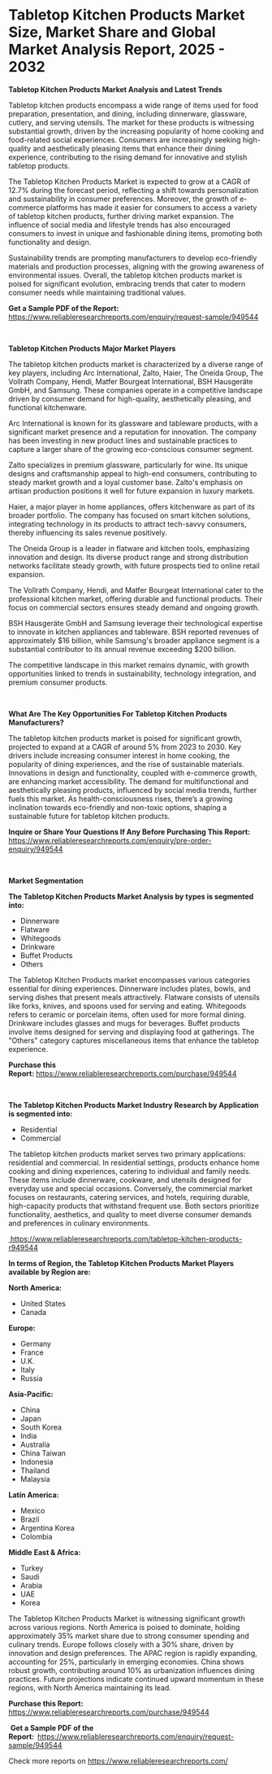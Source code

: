<p><h1>Tabletop Kitchen Products Market Size, Market Share and Global Market Analysis Report, 2025 - 2032</h1></p><p><strong>Tabletop Kitchen Products Market Analysis and Latest Trends</strong></p>
<p><p>Tabletop kitchen products encompass a wide range of items used for food preparation, presentation, and dining, including dinnerware, glassware, cutlery, and serving utensils. The market for these products is witnessing substantial growth, driven by the increasing popularity of home cooking and food-related social experiences. Consumers are increasingly seeking high-quality and aesthetically pleasing items that enhance their dining experience, contributing to the rising demand for innovative and stylish tabletop products.</p><p>The Tabletop Kitchen Products Market is expected to grow at a CAGR of 12.7% during the forecast period, reflecting a shift towards personalization and sustainability in consumer preferences. Moreover, the growth of e-commerce platforms has made it easier for consumers to access a variety of tabletop kitchen products, further driving market expansion. The influence of social media and lifestyle trends has also encouraged consumers to invest in unique and fashionable dining items, promoting both functionality and design.</p><p>Sustainability trends are prompting manufacturers to develop eco-friendly materials and production processes, aligning with the growing awareness of environmental issues. Overall, the tabletop kitchen products market is poised for significant evolution, embracing trends that cater to modern consumer needs while maintaining traditional values.</p></p>
<p><strong>Get a Sample PDF of the Report:&nbsp;</strong> <a href="https://www.reliableresearchreports.com/enquiry/request-sample/949544?utm_campaign=2267&utm_medium=2&utm_source=Github&utm_content=ia&utm_term=04042025&utm_id=tabletop-kitchen-products">https://www.reliableresearchreports.com/enquiry/request-sample/949544</a></p>
<p>&nbsp;</p>
<p><strong>Tabletop Kitchen Products Major Market Players</strong></p>
<p><p>The tabletop kitchen products market is characterized by a diverse range of key players, including Arc International, Zalto, Haier, The Oneida Group, The Vollrath Company, Hendi, Matfer Bourgeat International, BSH Hausgeräte GmbH, and Samsung. These companies operate in a competitive landscape driven by consumer demand for high-quality, aesthetically pleasing, and functional kitchenware.</p><p>Arc International is known for its glassware and tableware products, with a significant market presence and a reputation for innovation. The company has been investing in new product lines and sustainable practices to capture a larger share of the growing eco-conscious consumer segment.</p><p>Zalto specializes in premium glassware, particularly for wine. Its unique designs and craftsmanship appeal to high-end consumers, contributing to steady market growth and a loyal customer base. Zalto's emphasis on artisan production positions it well for future expansion in luxury markets.</p><p>Haier, a major player in home appliances, offers kitchenware as part of its broader portfolio. The company has focused on smart kitchen solutions, integrating technology in its products to attract tech-savvy consumers, thereby influencing its sales revenue positively.</p><p>The Oneida Group is a leader in flatware and kitchen tools, emphasizing innovation and design. Its diverse product range and strong distribution networks facilitate steady growth, with future prospects tied to online retail expansion.</p><p>The Vollrath Company, Hendi, and Matfer Bourgeat International cater to the professional kitchen market, offering durable and functional products. Their focus on commercial sectors ensures steady demand and ongoing growth.</p><p>BSH Hausgeräte GmbH and Samsung leverage their technological expertise to innovate in kitchen appliances and tableware. BSH reported revenues of approximately $16 billion, while Samsung's broader appliance segment is a substantial contributor to its annual revenue exceeding $200 billion.</p><p>The competitive landscape in this market remains dynamic, with growth opportunities linked to trends in sustainability, technology integration, and premium consumer products.</p></p>
<p>&nbsp;</p>
<p><strong>What Are The Key Opportunities For Tabletop Kitchen Products Manufacturers?</strong></p>
<p><p>The tabletop kitchen products market is poised for significant growth, projected to expand at a CAGR of around 5% from 2023 to 2030. Key drivers include increasing consumer interest in home cooking, the popularity of dining experiences, and the rise of sustainable materials. Innovations in design and functionality, coupled with e-commerce growth, are enhancing market accessibility. The demand for multifunctional and aesthetically pleasing products, influenced by social media trends, further fuels this market. As health-consciousness rises, there’s a growing inclination towards eco-friendly and non-toxic options, shaping a sustainable future for tabletop kitchen products.</p></p>
<p><strong>Inquire or Share Your Questions If Any Before Purchasing This Report:</strong> <a href="https://www.reliableresearchreports.com/enquiry/pre-order-enquiry/949544?utm_campaign=2267&utm_medium=2&utm_source=Github&utm_content=ia&utm_term=04042025&utm_id=tabletop-kitchen-products">https://www.reliableresearchreports.com/enquiry/pre-order-enquiry/949544</a></p>
<p>&nbsp;</p>
<p><strong>Market Segmentation</strong></p>
<p><strong>The Tabletop Kitchen Products Market Analysis by types is segmented into:</strong></p>
<p><ul><li>Dinnerware</li><li>Flatware</li><li>Whitegoods</li><li>Drinkware</li><li>Buffet Products</li><li>Others</li></ul></p>
<p><p>The Tabletop Kitchen Products market encompasses various categories essential for dining experiences. Dinnerware includes plates, bowls, and serving dishes that present meals attractively. Flatware consists of utensils like forks, knives, and spoons used for serving and eating. Whitegoods refers to ceramic or porcelain items, often used for more formal dining. Drinkware includes glasses and mugs for beverages. Buffet products involve items designed for serving and displaying food at gatherings. The "Others" category captures miscellaneous items that enhance the tabletop experience.</p></p>
<p><strong>Purchase this Report:&nbsp;</strong><a href="https://www.reliableresearchreports.com/purchase/949544?utm_campaign=2267&utm_medium=2&utm_source=Github&utm_content=ia&utm_term=04042025&utm_id=tabletop-kitchen-products">https://www.reliableresearchreports.com/purchase/949544</a></p>
<p>&nbsp;</p>
<p><strong>The Tabletop Kitchen Products Market Industry Research by Application is segmented into:</strong></p>
<p><ul><li>Residential</li><li>Commercial</li></ul></p>
<p><p>The tabletop kitchen products market serves two primary applications: residential and commercial. In residential settings, products enhance home cooking and dining experiences, catering to individual and family needs. These items include dinnerware, cookware, and utensils designed for everyday use and special occasions. Conversely, the commercial market focuses on restaurants, catering services, and hotels, requiring durable, high-capacity products that withstand frequent use. Both sectors prioritize functionality, aesthetics, and quality to meet diverse consumer demands and preferences in culinary environments.</p></p>
<p><a href="https://www.reliableresearchreports.com/tabletop-kitchen-products-r949544?utm_campaign=2267&utm_medium=2&utm_source=Github&utm_content=ia&utm_term=04042025&utm_id=tabletop-kitchen-products">&nbsp;https://www.reliableresearchreports.com/tabletop-kitchen-products-r949544</a></p>
<p><strong>In terms of Region, the Tabletop Kitchen Products Market Players available by Region are:</strong></p>
<p>
    <p> <strong> North America: </strong>
        <ul>
            <li>United States</li>
            <li>Canada</li>
        </ul>
        </p> 
    <p> <strong> Europe: </strong>
        <ul>
            <li>Germany</li>
            <li>France</li>
            <li>U.K.</li>
            <li>Italy</li>
            <li>Russia</li>
        </ul>
        </p> 
    <p> <strong> Asia-Pacific: </strong>
        <ul>
            <li>China</li>
            <li>Japan</li>
            <li>South Korea</li>
            <li>India</li>
            <li>Australia</li>
            <li>China Taiwan</li>
            <li>Indonesia</li>
            <li>Thailand</li>
            <li>Malaysia</li>
        </ul>
        </p> 
    <p> <strong> Latin America: </strong>
        <ul>
            <li>Mexico</li>
            <li>Brazil</li>
            <li>Argentina Korea</li>
            <li>Colombia</li>
        </ul>
        </p> 
    <p> <strong> Middle East & Africa: </strong>
        <ul>
            <li>Turkey</li>
            <li>Saudi</li>
            <li>Arabia</li>
            <li>UAE</li>
            <li>Korea</li>
        </ul>
    </p>
    </p>
<p><p>The Tabletop Kitchen Products Market is witnessing significant growth across various regions. North America is poised to dominate, holding approximately 35% market share due to strong consumer spending and culinary trends. Europe follows closely with a 30% share, driven by innovation and design preferences. The APAC region is rapidly expanding, accounting for 25%, particularly in emerging economies. China shows robust growth, contributing around 10% as urbanization influences dining practices. Future projections indicate continued upward momentum in these regions, with North America maintaining its lead.</p></p>
<p><strong>Purchase this Report: </strong><a href="https://www.reliableresearchreports.com/purchase/949544?utm_campaign=2267&utm_medium=2&utm_source=Github&utm_content=ia&utm_term=04042025&utm_id=tabletop-kitchen-products">https://www.reliableresearchreports.com/purchase/949544</a></p>
<p>&nbsp;<strong>Get a Sample PDF of the Report:&nbsp;&nbsp;</strong><a href="https://www.reliableresearchreports.com/enquiry/request-sample/949544?utm_campaign=2267&utm_medium=2&utm_source=Github&utm_content=ia&utm_term=04042025&utm_id=tabletop-kitchen-products">https://www.reliableresearchreports.com/enquiry/request-sample/949544</a></p>
<p><strong></strong></p>
<p>Check more reports on <a href="https://www.reliableresearchreports.com/?utm_campaign=2267&utm_medium=2&utm_source=Github&utm_content=ia&utm_term=04042025&utm_id=tabletop-kitchen-products">https://www.reliableresearchreports.com/</a></p>